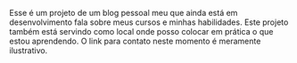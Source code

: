 Esse é um projeto de um blog pessoal meu que ainda está em desenvolvimento fala sobre meus cursos e minhas habilidades. 
Este projeto também está servindo como local onde posso colocar em prática o que estou aprendendo.
O link para contato neste momento é meramente ilustrativo.
